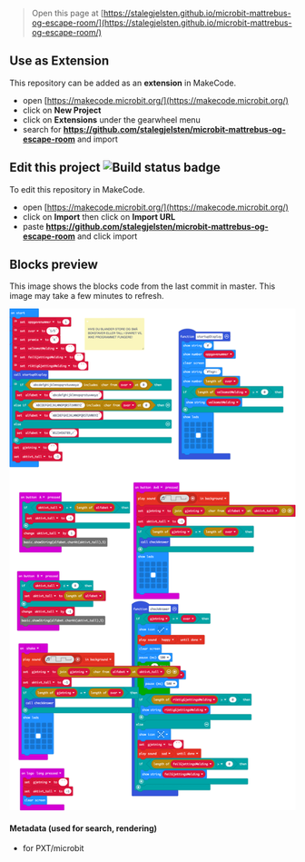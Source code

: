 
> Open this page at [https://stalegjelsten.github.io/microbit-mattrebus-og-escape-room/](https://stalegjelsten.github.io/microbit-mattrebus-og-escape-room/)

## Use as Extension

This repository can be added as an **extension** in MakeCode.

* open [https://makecode.microbit.org/](https://makecode.microbit.org/)
* click on **New Project**
* click on **Extensions** under the gearwheel menu
* search for **https://github.com/stalegjelsten/microbit-mattrebus-og-escape-room** and import

## Edit this project ![Build status badge](https://github.com/stalegjelsten/microbit-mattrebus-og-escape-room/workflows/MakeCode/badge.svg)

To edit this repository in MakeCode.

* open [https://makecode.microbit.org/](https://makecode.microbit.org/)
* click on **Import** then click on **Import URL**
* paste **https://github.com/stalegjelsten/microbit-mattrebus-og-escape-room** and click import

## Blocks preview

This image shows the blocks code from the last commit in master.
This image may take a few minutes to refresh.

![A rendered view of the blocks](https://github.com/stalegjelsten/microbit-mattrebus-og-escape-room/raw/master/.github/makecode/blocks.png)

#### Metadata (used for search, rendering)

* for PXT/microbit
<script src="https://makecode.com/gh-pages-embed.js"></script><script>makeCodeRender("{{ site.makecode.home_url }}", "{{ site.github.owner_name }}/{{ site.github.repository_name }}");</script>
